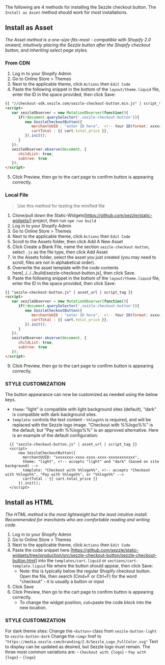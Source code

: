 The following are 4 methods for installing the Sezzle checkout button. The `Install as Asset` method should work for most installations.

## Install as Asset

_The Asset method is a one-size-fits-most - compatible with Shopify 2.0 onward, intuitively placing the Sezzle button after the Shopify checkout button, and inheriting select page styles._

### From CDN

1. Log in to your Shopify Admin
2. Go to Online Store > Themes
3. Next to the applicable theme, click `Actions` then `Edit Code`
4. Paste the following snippet in the bottom of the `layout/theme.liquid` file, enter the ID in the space provided, then click Save:

```html
{{ "//checkout-sdk.sezzle.com/sezzle-checkout-button.min.js" | script_tag }}
<script>
   var sezzleObserver = new MutationObserver(function(){
      if(!document.querySelector('.sezzle-checkout-button')){
         new SezzleCheckoutButton({
            merchantUUID : "enter ID here",  <!-- Your ID(format: xxxxxxxx-xxxx-xxxx-xxxx-xxxxxxxxxxxx) -->
            cartTotal : {{ cart.total_price }},
         }).init();
      }
   });
   sezzleObserver.observe(document, {
      childList: true,
      subtree: true
   });
</script>
```

5. Click Preview, then go to the cart page to confirm button is appearing correctly.

### Local File

> Use this method for testing the minified file

1. Clone/pull down the Static-Widgets[https://github.com/sezzle/static-widgets/] project, then run `npm run build`
2. Log in to your Shopify Admin
3. Go to Online Store > Themes
4. Next to the applicable theme, click `Actions` then `Edit Code`
5. Scroll to the Assets folder, then click Add A New Asset
6. Click Create a Blank File, name the section `sezzle-checkout-button`, select `.js` as the file type, then click Add Asset
7. In the Assets folder, select the asset you just created (you may need to scroll, files are not in alphabetical order).
8. Overwrite the asset template with the code contents here[../../../build/sezzle-checkout-button.js], then click Save.
9. Paste the following snippet in the bottom of the `layout/theme.liquid` file, enter the ID in the space provided, then click Save:

```html
{{ "sezzle-checkout-button.js" | asset_url | script_tag }}
<script>
   var sezzleObserver = new MutationObserver(function(){
      if(!document.querySelector('.sezzle-checkout-button')){
         new SezzleCheckoutButton({
            merchantUUID : "enter ID here",  <!-- Your ID(format: xxxxxxxx-xxxx-xxxx-xxxx-xxxxxxxxxxxx) -->
            cartTotal : {{ cart.total_price }},
         }).init();
      }
   });
   sezzleObserver.observe(document, {
      childList: true,
      subtree: true
   });
</script>
```

9. Click Preview, then go to the cart page to confirm button is appearing correctly.

### STYLE CUSTOMIZATION

The button appearance can now be customized as needed using the below keys.

- `theme`: "light" is compatible with light background sites (default), "dark" is compatible with dark background sites.
- `template`: controls the text content - `%%logo%%` is required, and will be replaced with the Sezzle logo image. "Checkout with %%logo%%" is the default, but "Pay with %%logo%%" is an approved alternative.
  Here is an example of the default configuration:

```
  {{ "sezzle-checkout-button.js" | asset_url | script_tag }}
  <script>
      new SezzleCheckoutButton({
        merchantUUID: "xxxxxxxx-xxxx-xxxx-xxxx-xxxxxxxxxxxx",
        theme: "light", <!-- accepts "light" and "dark" (based on site background) -->
        template: "Checkout with %%logo%%", <!-- accepts "Checkout with %%logo%%", "Pay with %%logo%%", or "%%logo%%" -->
        cartTotal : {{ cart.total_price }}
      }).init();
  </script>
```

## Install as HTML

_The HTML method is the most lightweight but the least intuitive install. Recommended for merchants who are comfortable reading and writing code._

1. Log in to your Shopify Admin
2. Go to Online Store > Themes
3. Next to the applicable theme, click `Actions` then `Edit Code`
4. Paste the code snippet here [https://github.com/sezzle/static-widgets/tree/production/src/sezzle-checkout-button/sezzle-checkout-button.html] into the `templates/cart.liquid` or `sections/cart-template.liquid` file where the button should appear, then click Save:
   - Note: this is typically below the regular Shopify checkout button. Open the file, then search (Cmd+F or Ctrl+F) for the word "checkout" - it is usually a button or input
5. Click Save
6. Click Preview, then go to the cart page to confirm button is appearing correctly.
   - To change the widget position, cut+paste the code block into the new location.

### STYLE CUSTOMIZATION

For dark theme sites:
Change the `<button>` class from `sezzle-button-light` to `sezzle-button-dark`
Change the `<img>` href to `"https://media.sezzle.com/branding/2.0/Sezzle_Logo_FullColor.svg"`
Text to display can be updated as desired, but Sezzle logo must remain. The three most common variations are: - `Checkout with {logo}` - `Pay with {logo}` - `{logo}`
